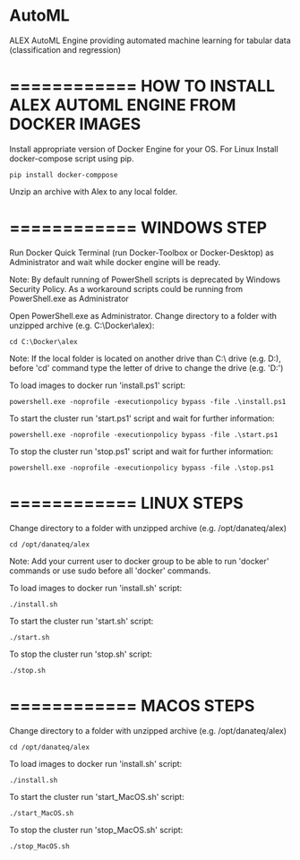 # AutoML
ALEX AutoML Engine providing automated machine learning for tabular data (classification and regression)


============
HOW TO INSTALL ALEX AUTOML ENGINE FROM DOCKER IMAGES
============

Install appropriate version of Docker Engine for your OS. For Linux Install docker-compose script using pip.
	
	pip install docker-comppose

Unzip an archive with Alex to any local folder.

============
WINDOWS STEP
============

Run Docker Quick Terminal (run Docker-Toolbox or Docker-Desktop) as Administrator and wait while docker engine will be ready.

Note:
By default running of PowerShell scripts is deprecated by Windows Security Policy. As a workaround scripts could be running from PowerShell.exe as Administrator

Open PowerShell.exe as Administrator. Change directory to a folder with unzipped archive (e.g. C:\Docker\alex):

	cd C:\Docker\alex

Note:
If the local folder is located on another drive than C:\ drive (e.g. D:\), before 'cd' command type the letter of drive to change the drive (e.g. 'D:')

To load images to docker run 'install.ps1' script:

	powershell.exe -noprofile -executionpolicy bypass -file .\install.ps1

To start the cluster run 'start.ps1' script and wait for further information:

	powershell.exe -noprofile -executionpolicy bypass -file .\start.ps1

To stop the cluster run 'stop.ps1' script and wait for further information:

    powershell.exe -noprofile -executionpolicy bypass -file .\stop.ps1

============
LINUX STEPS
============

Change directory to a folder with unzipped archive (e.g. /opt/danateq/alex)

	cd /opt/danateq/alex

Note:
Add your current user to docker group to be able to run 'docker' commands or use sudo before all 'docker' commands.

To load images to docker run 'install.sh' script:

	./install.sh	

To start the cluster run 'start.sh' script:

	./start.sh

To stop the cluster run 'stop.sh' script:

	./stop.sh

============
MACOS STEPS
============

Change directory to a folder with unzipped archive (e.g. /opt/danateq/alex)

    cd /opt/danateq/alex

To load images to docker run 'install.sh' script:

    ./install.sh

To start the cluster run 'start_MacOS.sh' script:

    ./start_MacOS.sh

To stop the cluster run 'stop_MacOS.sh' script:

    ./stop_MacOS.sh
